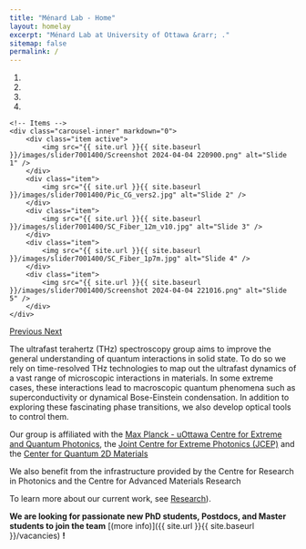 ```yaml
---
title: "Ménard Lab - Home"
layout: homelay
excerpt: "Ménard Lab at University of Ottawa &rarr; ."
sitemap: false
permalink: /
---
```





<div markdown="0" id="carousel" class="carousel slide" data-ride="carousel" data-interval="4000" data-pause="hover" >
    <!-- Menu -->
    <ol class="carousel-indicators">
        <li data-target="#carousel" data-slide-to="0" class="active"></li>
        <li data-target="#carousel" data-slide-to="1"></li>
        <li data-target="#carousel" data-slide-to="2"></li>
        <li data-target="#carousel" data-slide-to="3"></li>
    </ol>

    <!-- Items -->
    <div class="carousel-inner" markdown="0">
        <div class="item active">
            <img src="{{ site.url }}{{ site.baseurl }}/images/slider7001400/Screenshot 2024-04-04 220900.png" alt="Slide 1" />
        </div>
        <div class="item">
            <img src="{{ site.url }}{{ site.baseurl }}/images/slider7001400/Pic_CG_vers2.jpg" alt="Slide 2" />
        </div>
        <div class="item">
            <img src="{{ site.url }}{{ site.baseurl }}/images/slider7001400/SC_Fiber_12m_v10.jpg" alt="Slide 3" />
        </div>
        <div class="item">
            <img src="{{ site.url }}{{ site.baseurl }}/images/slider7001400/SC_Fiber_1p7m.jpg" alt="Slide 4" />
        </div>
        <div class="item">
            <img src="{{ site.url }}{{ site.baseurl }}/images/slider7001400/Screenshot 2024-04-04 221016.png" alt="Slide 5" />
        </div>
    </div>
  <a class="left carousel-control" href="#carousel" role="button" data-slide="prev">
    <span class="glyphicon glyphicon-chevron-left" aria-hidden="true"></span>
    <span class="sr-only">Previous</span>
  </a>
  <a class="right carousel-control" href="#carousel" role="button" data-slide="next">
    <span class="glyphicon glyphicon-chevron-right" aria-hidden="true"></span>
    <span class="sr-only">Next</span>
  </a>
</div>

The ultrafast terahertz (THz) spectroscopy group aims to improve the general understanding of quantum interactions in solid state. To do so we rely on time-resolved THz technologies to map out the ultrafast dynamics of a vast range of microscopic interactions in materials. In some extreme cases, these interactions lead to macroscopic quantum phenomena such as superconductivity or dynamical Bose-Einstein condensation. In addition to exploring these fascinating phase transitions, we also develop optical tools to control them.

Our group is affiliated with the [Max Planck - uOttawa Centre for Extreme and Quantum Photonics](https://www.uottawa.ca/research-innovation/), the [Joint Centre for Extreme Photonics (JCEP)](https://extremephotonics.com/) and the [Center for Quantum 2D Materials](https://qc2dm.physics.uottawa.ca/)

We also benefit from the infrastructure provided by the Centre for Research in Photonics and the Centre for Advanced Materials Research

To learn more about our current work, see [Research](research)). 

 **We are  looking for passionate new PhD students, Postdocs, and Master students to join the team** [(more info)]({{ site.url }}{{ site.baseurl }}/vacancies) **!**

